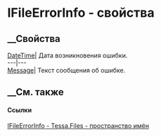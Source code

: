 # IFileErrorInfo - свойства
##  __Свойства
[DateTime](P_Tessa_Files_IFileErrorInfo_DateTime.htm)| Дата возникновения
ошибки.  
---|---  
[Message](P_Tessa_Files_IFileErrorInfo_Message.htm)| Текст сообщения об
ошибке.  
##  __См. также
#### Ссылки
[IFileErrorInfo - ](T_Tessa_Files_IFileErrorInfo.htm)
[Tessa.Files - пространство имён](N_Tessa_Files.htm)
